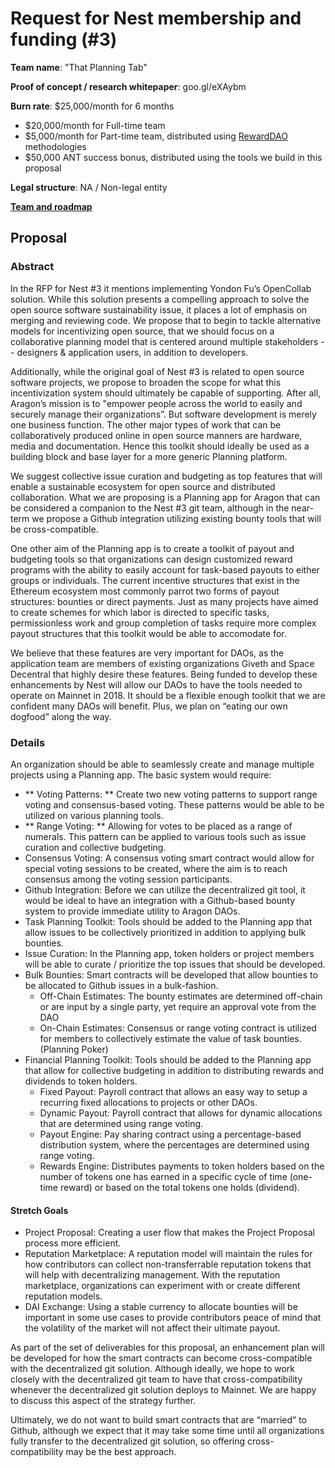 # Request for Nest membership and funding (#3)

**Team name**: "That Planning Tab"

**Proof of concept / research whitepaper**: goo.gl/eXAybm

**Burn rate**: $25,000/month for 6 months 
* $20,000/month for Full-time team
* $5,000/month for Part-time team, distributed using [RewardDAO](https://medium.com/giveth/how-rewarddao-works-aka-what-are-points-7388f70269a) methodologies
* $50,000 ANT success bonus, distributed using the tools we build in this proposal


**Legal structure**: NA / Non-legal entity

**[Team and roadmap](1/files)**

## Proposal
### Abstract
In the RFP for Nest #3 it mentions implementing Yondon Fu’s OpenCollab solution. While this solution presents a compelling approach to solve the open source software sustainability issue, it places a lot of emphasis on merging and reviewing code. We propose that to begin to tackle alternative models for incentivizing open source, that we should focus on a collaborative planning model that is centered around multiple stakeholders -- designers & application users, in addition to developers. 

Additionally, while the original goal of Nest #3 is related to open source software projects, we propose to broaden the scope for what this incentivization system should ultimately be capable of supporting. After all, Aragon’s mission is to "empower people across the world to easily and securely manage their organizations”. But software development is merely one business function. The other major types of work that can be collaboratively produced online in open source manners are hardware, media and documentation. Hence this toolkit should ideally be used as a building block and base layer for a more generic Planning platform.

We suggest collective issue curation and budgeting as top features that will enable a sustainable ecosystem for open source and distributed collaboration. What we are proposing is a Planning app for Aragon that can be considered a companion to the Nest #3 git team, although in the near-term we propose a Github integration utilizing existing bounty tools that will be cross-compatible. 

One other aim of the Planning app is to create a toolkit of payout and budgeting tools so that organizations can design customized reward programs with the ability to easily account for task-based payouts to either groups or individuals. The current incentive structures that exist in the Ethereum ecosystem most commonly parrot two forms of payout structures: bounties or direct payments. Just as many projects have aimed to create schemes for which labor is directed to specific tasks, permissionless work and group completion of tasks require more complex payout structures that this toolkit would be able to accomodate for. 

We believe that these features are very important for DAOs, as the application team are members of existing organizations Giveth and Space Decentral that highly desire these features. Being funded to develop these enhancements by Nest will allow our DAOs to have the tools needed to operate on Mainnet in 2018. It should be a flexible enough toolkit that we are confident many DAOs will benefit. Plus, we plan on “eating our own dogfood” along the way.

### Details

An organization should be able to seamlessly create and manage multiple projects using a Planning app. The basic system would require:
* ** Voting Patterns: ** Create two new voting patterns to support range voting and consensus-based voting. These patterns would be able to be utilized on various planning tools.
* ** Range Voting: ** Allowing for votes to be placed as a range of numerals. This pattern can be applied to various tools such as issue curation and collective budgeting. 
* Consensus Voting: A consensus voting smart contract would allow for special voting sessions to be created, where the aim is to reach consensus among the voting session participants.
* Github Integration: Before we can utilize the decentralized git tool, it would be ideal to have an integration with a Github-based bounty system to provide immediate utility to Aragon DAOs. 
* Task Planning Toolkit: Tools should be added to the Planning app that allow issues to be collectively prioritized in addition to applying bulk bounties.
* Issue Curation: In the Planning app, token holders or project members will be able to curate / prioritize the top issues that should be developed.
* Bulk Bounties: Smart contracts will be developed that allow bounties to be allocated to Github issues in a bulk-fashion.
  * Off-Chain Estimates: The bounty estimates are determined off-chain or are input by a single party, yet require an approval vote from the DAO
  * On-Chain Estimates: Consensus or range voting contract is utilized for members to collectively estimate the value of task bounties. (Planning Poker)
* Financial Planning Toolkit: Tools should be added to the Planning app that allow for collective budgeting in addition to distributing rewards and dividends to token holders.
  * Fixed Payout: Payroll contract that allows an easy way to setup a recurring fixed allocations to projects or other DAOs.
  * Dynamic Payout: Payroll contract that allows for dynamic allocations that are determined using range voting.
  * Payout Engine: Pay sharing contract using a percentage-based distribution system, where the percentages are determined using range voting.
  * Rewards Engine: Distributes payments to token holders based on the number of tokens one has earned in a specific cycle of time (one-time reward) or based on the total tokens one holds (dividend).

#### Stretch Goals
* Project Proposal: Creating a user flow that makes the Project Proposal process more efficient.
* Reputation Marketplace: A reputation model will maintain the rules for how contributors can collect non-transferrable reputation tokens that will help with decentralizing management. With the reputation marketplace, organizations can experiment with or create different reputation models.
* DAI Exchange: Using a stable currency to allocate bounties will be important in some use cases to provide contributors peace of mind that the volatility of the market will not affect their ultimate payout. 

As part of the set of deliverables for this proposal, an enhancement plan will be developed for how the smart contracts can become cross-compatible with the decentralized git solution. Although ideally, we hope to work closely with the decentralized git team to have that cross-compatibility whenever the decentralized git solution deploys to Mainnet. We are happy to discuss this aspect of the strategy further. 

Ultimately, we do not want to build smart contracts that are “married” to Github, although we expect that it may take some time until all organizations fully transfer to the decentralized git solution, so offering cross-compatibility may be the best approach.
